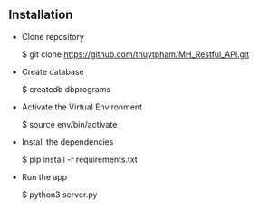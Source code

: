 ## Installation 

- Clone repository 

    $ git clone https://github.com/thuytpham/MH_Restful_API.git

- Create database

    $ createdb dbprograms 

- Activate the Virtual Environment 

    $ source env/bin/activate

- Install the dependencies 

    $ pip install -r requirements.txt

- Run the app

    $ python3 server.py 
